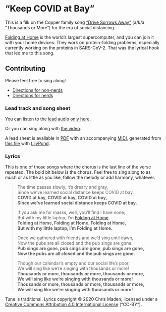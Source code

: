 # “Keep COVID at Bay”
This is a filk on the Copper family song [“Drive Sorrows Away”](https://mudcat.org/@displaysong.cfm?SongID=1724) (a/k/a “Thousands or More”) for the era of social distancing.

[Folding at Home](https://foldingathome.org/) is the world’s largest supercomputer, and you can join it with your home devices. They work on protein-folding problems, especially currently working on the proteins in SARS-CoV-2. That was the lyrical hook that led me to this song.
## Contributing
Please feel free to sing along!
 * [Directions for non-nerds](../HowToShare.md)
 * [Directions for nerds](../CONTRIBUTING.md)

### Lead track and song sheet

You can listen to the [lead audio only here](00-lead-audio-maden-covid.mp3).

Or you can sing along with [the video](00-lead-video-maden-covid.mp3).

A lead sheet is available in [PDF](covid.pdf) with an accompanying [MIDI](covid.midi), generated from [this file](covid.ly) with [LilyPond](https://lilypond.org/).

### Lyrics
This is one of those songs where the chorus is the last line of the verse repeated. The bold bit below is the chorus. Feel free to sing along to as much or as little as you like, follow the melody or add harmony, whatever.

> The time passes slowly, it’s dreary and gray,
> <br />Since we’ve learned social distance keeps COVID at bay.
> <br />**COVID at bay, COVID at bay, COVID at bay,**
> <br />**Since we’ve learned social distance keeps COVID at bay.**
> 
> If you ask me for masks, well, you’ll find I have none;
> <br />But with my little laptop, I’m [Folding at Home](https://foldingathome.org/).
> <br />**Folding at Home, Folding at Home, Folding at Home,**
> <br />**But with my little laptop, I’m Folding at Home.**
> 
> Once we gathered with friends and we’d sing until dawn,
> <br />Now the pubs are all closed and the pub sings are gone.
> <br />**Pub sings are gone, pub sings are gone, pub sings are gone,**
> <br />**Now the pubs are all closed and the pub sings are gone.**
> 
> Though our calendar’s empty and our social life’s poor,
> <br />We will sing like we’re singing with thousands or more!
> <br />**Thousands or more, thousands or more, thousands or more,**
> <br />**We will sing like we’re singing with thousands or more!**
> <br />**Thousands or more, thousands or more, thousands or more,**
> <br />**We will sing like we’re singing with thousands or more!**

Tune is traditional. Lyrics copyright © 2020 Chris Maden; licensed under a [Creative Commons Attribution 4.0 International License](https://creativecommons.org/licenses/by/4.0/) (“CC-BY”).